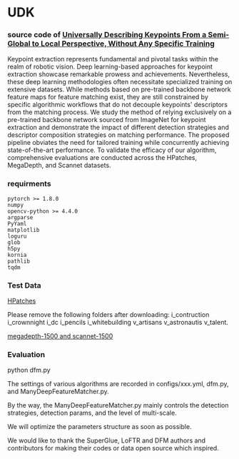 # UDK
### source code of [Universally Describing Keypoints From a Semi-Global to Local Perspective, Without Any Specific Training](https://github.com/ShuaiAlger/UDK)

Keypoint extraction represents fundamental and pivotal tasks within the realm of robotic vision. Deep learning-based approaches for keypoint extraction showcase remarkable prowess and achievements. Nevertheless, these deep learning methodologies often necessitate specialized training on extensive datasets. While methods based on pre-trained backbone network feature maps for feature matching exist, they are still constrained by specific algorithmic workflows that do not decouple keypoints' descriptors from the matching process. We study the method of relying exclusively on a pre-trained backbone network sourced from ImageNet for keypoint extraction and demonstrate the impact of different detection strategies and descriptor composition strategies on matching performance. The proposed pipeline obviates the need for tailored training while concurrently achieving state-of-the-art performance. To validate the efficacy of our algorithm, comprehensive evaluations are conducted across the HPatches, MegaDepth, and Scannet datasets.


### requirments
```
pytorch >= 1.8.0
numpy
opencv-python >= 4.4.0
argparse
PyYaml
matplotlib
loguru
glob
h5py
kornia
pathlib
tqdm
```
### Test Data

[HPatches](http://icvl.ee.ic.ac.uk/vbalnt/hpatches/hpatches-sequences-release.tar.gz)

Please remove the following folders after downloading: i_contruction i_crownnight i_dc i_pencils i_whitebuilding v_artisans v_astronautis v_talent.

[megadepth-1500 and scannet-1500](https://drive.google.com/drive/folders/1DOcOPZb3-5cWxLqn256AhwUVjBPifhuf?usp=sharing) 

### Evaluation 

python dfm.py

The settings of various algorithms are recorded in configs/xxx.yml, dfm.py, and ManyDeepFeatureMatcher.py.

By the way, the ManyDeepFeatureMatcher.py mainly controls the detection strategies, detection params, and the level of multi-scale.

We will optimize the parameters structure as soon as possible.

We would like to thank the SuperGlue, LoFTR and DFM authors and contributors for making their codes or data open source which inspired.


